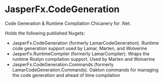 # JasperFx.CodeGeneration

Code Generation &amp; Runtime Compilation Chicanery for .Net. 

Holds the following published Nugets:

* JasperFx.CodeGeneration (formerly LamarCodeGeneration). Runtime code generation support used by Lamar, Marten, and Wolverine
* JasperFx.RuntimeCompiler (formerly LamarCompiler). Wraps the runtime Roslyn compilation support. Used by Marten and Wolverine
* JasperFx.CodeGeneration.Commands (formerly LamarCodeGeneration.Commands). Oakton commands for managing the code generation and ahead of time compilation


